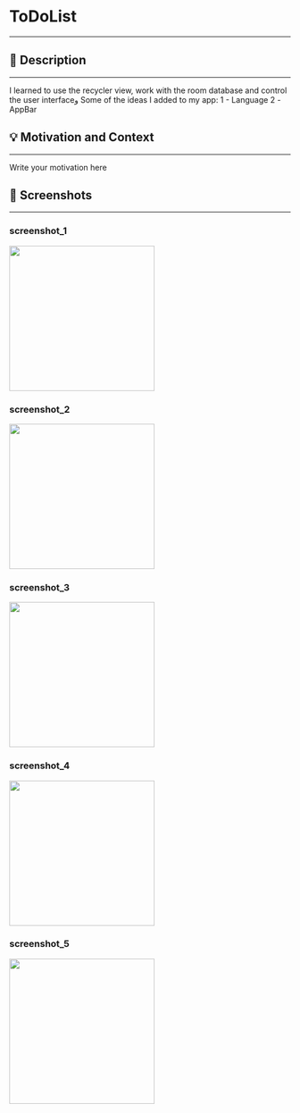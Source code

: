 
# ToDoList
---

<!--- <OWNER> BasilAlluqmani <REPOSITORY>ToDoList. -->
<!--- You can find both of these in the url bar when you open your repository in github. -->


## :scroll: Description
---
I learned to use the recycler view, work with the room database and control the user interfaceو
Some of the ideas I added to my app:
1 - Language
2 -AppBar

## :bulb: Motivation and Context
---
Write your motivation here


## :camera_flash: Screenshots
---
### screenshot_1
<img src="https://user-images.githubusercontent.com/91476827/139560880-82a79411-8e44-4a68-8904-b42b6951c55b.png" width="260">

### screenshot_2
<img src="https://user-images.githubusercontent.com/91476827/139560882-cdf7a061-3bd3-4ed3-a2ba-1d93d38af1b4.png" width="260">

### screenshot_3
<img src="https://user-images.githubusercontent.com/91476827/139560884-640912d7-c12c-41aa-98fa-6bdd4d6a5785.png" width="260">

### screenshot_4
<img src="https://user-images.githubusercontent.com/91476827/139560886-d1570a49-6e75-4283-a99a-4a3dd54aaf96.png" width="260">


### screenshot_5
<img src="https://user-images.githubusercontent.com/91476827/139560887-50ad2897-c9f6-44e7-b3cd-6f08fad744b7.png" width="260">



